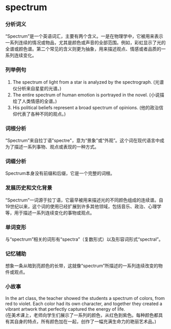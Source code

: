 # spectrum

### 分析词义

  

“Spectrum”是一个英语词汇，主要有两个含义。一是在物理学中，它被用来表示一系列连续的情况或物品，尤其是颜色或声音的全部范围。例如，彩虹显示了光的全谱或颜色谱。第二个常见的含义则更为抽象，用来描述观点、情感或者品质的一系列连续变化。

  

### 列举例句

  

1.  The spectrum of light from a star is analyzed by the spectrograph. (光谱仪分析来自星星的光谱。)
2.  The entire spectrum of human emotion is portrayed in the novel. (小说描绘了人类情感的全谱。)
3.  His political beliefs represent a broad spectrum of opinions. (他的政治信仰代表了各种不同的观点。)

  

### 词根分析

  

“Spectrum”来自拉丁语"spectre"，意为“景象”或“外观”。这个词在现代语言中成为了描述一系列事物、观点或表现的一种方式。

  

### 词缀分析

  

Spectrum本身没有前缀和后缀，它是一个完整的词根。

  

### 发展历史和文化背景

  

“Spectrum”一词源于拉丁语，它最早被用来描述光的不同颜色组成的连续谱。自19世纪以来，这个词的使用已经扩展到许多其他领域，包括音乐、政治、心理学等，用于描述一系列连续变化的事物或观点。

  

### 单词变形

  

与“spectrum”相关的词形有“spectra”（复数形式）以及形容词形式“spectral”。

  

### 记忆辅助

  

想象一条从暗到亮颜色的长带，这就像“spectrum”所描述的一系列连续改变的物件或观点。

  

### 小故事

  

In the art class, the teacher showed the students a spectrum of colors, from red to violet. Each color had its own character, and together they created a vibrant artwork that perfectly captured the energy of life.  
(在美术课上，老师向学生们展示了一系列的颜色，从红色到紫色。每种颜色都具有其自身的特点，所有颜色加在一起，创作了一幅充满生命力的艳丽艺术品。)
